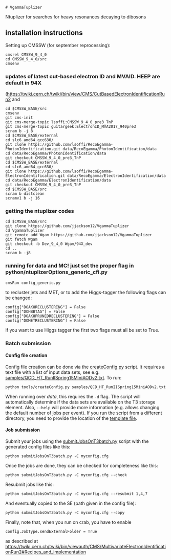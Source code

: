 	# VgammaTuplizer

Ntuplizer for searches for heavy resonances decaying to dibosons

## installation instructions

Setting up CMSSW (for september reprocessing):

```
cmsrel CMSSW_9_4_0
cd CMSSW_9_4_0/src
cmsenv
```


### updates of latest cut-based electron ID and MVAID. HEEP are default in 94X
(https://twiki.cern.ch/twiki/bin/view/CMS/CutBasedElectronIdentificationRun2 and 
```
cd $CMSSW_BASE/src
cmsenv
git cms-init
git cms-merge-topic lsoffi:CMSSW_9_4_0_pre3_TnP
git cms-merge-topic guitargeek:ElectronID_MVA2017_940pre3
scram b -j 8
cd $CMSSW_BASE/external
cd slc6_amd64_gcc630/
git clone https://github.com/lsoffi/RecoEgamma-PhotonIdentification.git data/RecoEgamma/PhotonIdentification/data
cd data/RecoEgamma/PhotonIdentification/data
git checkout CMSSW_9_4_0_pre3_TnP
cd $CMSSW_BASE/external
cd slc6_amd64_gcc630/
git clone https://github.com/lsoffi/RecoEgamma-ElectronIdentification.git data/RecoEgamma/ElectronIdentification/data
cd data/RecoEgamma/ElectronIdentification/data
git checkout CMSSW_9_4_0_pre3_TnP
cd $CMSSW_BASE/src
scram b distclean
scramv1 b -j 16
```




### getting the ntuplizer codes
```
cd $CMSSW_BASE/src
git clone https://github.com/jjackson12/VgammaTuplizer 
cd VgammaTuplizer
git remote add Wgam https://github.com/jjackson12/VgammaTuplizer
git fetch Wgam
git checkout -b Dev_9_4_0 Wgam/94X_dev
cd ..
scram b -j8
```




### running for data and MC! just set the proper flag in python/ntuplizerOptions_generic_cfi.py

```
cmsRun config_generic.py 

```


to recluster jets and MET, or to add the Higgs-tagger the following flags can be changed:
```
config["DOAK8RECLUSTERING"] = False
config["DOHBBTAG"] = False
config["DOAK8PRUNEDRECLUSTERING"] = False
config["DOMETRECLUSTERING"] = False
```
If you want to use Higgs tagger the first two flags must all be set to True.

### Batch submission

#### Config file creation

Config file creation can be done via the [createConfig.py](Ntuplizer/tools/createConfig.py) script. It requires a text file with a list of input data sets, see e.g. [samples/QCD_HT_RunIISpring15MiniAODv2.txt](Ntuplizer/samples/QCD_HT_RunIISpring15MiniAODv2.txt). To run:
```
python tools/createConfig.py samples/QCD_HT_RunIISpring15MiniAODv2.txt
```
When running over *data*, this requires the ```-d``` flag. The script will automatically determine if the data sets are available on the T3 storage element. Also, ```--help``` will provide more information (e.g. allows changing the default number of jobs per event). If you run the script from a different directory, you need to provide the location of the [template file](Ntuplizer/submitJobsOnT3batch.cfg).

#### Job submission

Submit your jobs using the [submitJobsOnT3batch.py](Ntuplizer/submitJobsOnT3batch.py) script with the generated config files like this:
```
python submitJobsOnT3batch.py -C myconfig.cfg
```
Once the jobs are done, they can be checked for completeness like this:
```
python submitJobsOnT3batch.py -C myconfig.cfg --check
```
Resubmit jobs like this:
```
python submitJobsOnT3batch.py -C myconfig.cfg --resubmit 1,4,7
```
And eventually copied to the SE (path given in the config file):
```
python submitJobsOnT3batch.py -C myconfig.cfg --copy
```

Finally, note that, when you run on crab, you have to enable 
```
config.JobType.sendExternalFolder = True
```
as described at https://twiki.cern.ch/twiki/bin/viewauth/CMS/MultivariateElectronIdentificationRun2#Recipes_and_implementation
